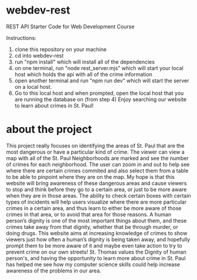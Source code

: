 # webdev-rest
REST API Starter Code for Web Development Course

Instructions:
1. clone this repository on your machine
2. cd into webdev-rest
3. run "npm install" which will install all of the dependencies
4. on one terminal, run "node rest_server.mjs" which will start your local host which holds the api with all of the crime information
5. open another terminal and run "npm run dev" which will start the server on a local host.
6. Go to this local host and when prompted, open the local host that you are running the database on (from step 4)
Enjoy searching our website to learn about crimes in St. Paul!


# about the project
This project really focuses on identifying the areas of St. Paul that are the most dangerous or have a particular kind of crime. The viewer can view a map with all of the St. Paul Neighborhoods are marked and see the number of crimes for each neighborhood. The user can zoom in and out to help see where there are certain crimes commited and also select them from a table to be able to pinpoint where they are on the map. My hope is that this website will bring awareness of these dangerous areas and cause viewers to stop and think before they go to a certain area, or just to be more aware when they are in those areas. The ability to check certain boxes with certain types of incidents will help users visualize where there are more particular crimes in a certain area, and thus learn to either be more aware of those crimes in that area, or to avoid that area for those reasons. A human person’s dignity is one of the most important things about them, and these crimes take away from that dignity, whether that be through murder, or doing drugs. This website aims at increasing knowledge of crimes to show viewers just how often a human’s dignity is being taken away, and hopefully prompt them to be more aware of it and maybe even take action to try to prevent crime on our own streets! St. Thomas values the Dignity of human person's, and having the opportunity to learn more about crime in St. Paul has helped me see how my computer science skills could help increase awareness of the problems in our area. 
